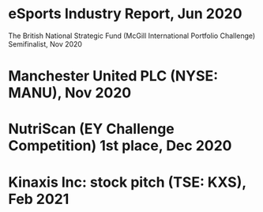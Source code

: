 # eSports Industry Report, Jun 2020
The British National Strategic Fund (McGill International Portfolio Challenge) Semifinalist, Nov 2020
# Manchester United PLC (NYSE: MANU), Nov 2020
# NutriScan (EY Challenge Competition) 1st place, Dec 2020
# Kinaxis Inc: stock pitch (TSE: KXS), Feb 2021
